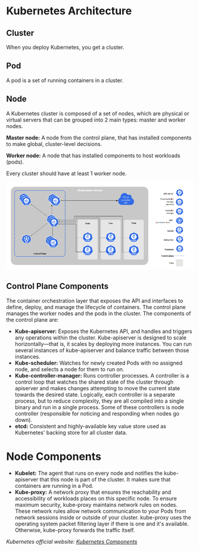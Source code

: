 # Kubernetes Architecture
## Cluster
When you deploy Kubernetes, you get a cluster.
## Pod
A pod is a set of running containers in a cluster.
## Node
A Kubernetes cluster is composed of a set of nodes, which are physical or virtual servers that can be grouped into 2 main types: master and worker nodes.

**Master node:**  A node from the control plane, that has installed components to make global, cluster-level decisions.

**Worker node:** A node that has installed components to host workloads (pods).

Every cluster should have at least 1 worker node. 


![Kubernetes Architecture](image.png)


## Control Plane Components
The container orchestration layer that exposes the API and interfaces to define, deploy, and manage the lifecycle of containers. The control plane manages the worker nodes and the pods in the cluster.
The components of the control plane are:
- **Kube-apiserver:** Exposes the Kubernetes API, and handles and triggers any operations within the cluster. 
Kube-apiserver is designed to scale horizontally—that is, it scales by deploying more instances. You can run several instances of kube-apiserver and balance traffic between those instances.
- **Kube-scheduler:**  Watches for newly created Pods with no assigned node, and selects a node for them to run on.
- **Kube-controller-manager:** Runs controller processes. A controller is a control loop that watches the shared state of the cluster through apiserver and makes changes attempting to move the current state towards the desired state.
Logically, each controller is a separate process, but to reduce complexity, they are all compiled into a single binary and run in a single process.
Some of these controllers is node controller (responsible for noticing and responding when nodes go down).
- **etcd:** Consistent and highly-available key value store used as Kubernetes' backing store for all cluster data.
# Node Components
- **Kubelet:** The agent that runs on every node and notifies the kube- apiserver that this node is part of the cluster. It makes sure that containers are running in a Pod.
- **Kube-proxy:** A network proxy that ensures the reachability and accessibility of workloads places on this specific node. 
To ensure maximum security, kube-proxy maintains network rules on nodes. These network rules allow network communication to your Pods from network sessions inside or outside of your cluster. kube-proxy uses the operating system packet filtering layer if there is one and it's available. Otherwise, kube-proxy forwards the traffic itself.

*Kubernetes official website: [Kubernetes Components](https://kubernetes.io/docs/concepts/overview/components/)*
